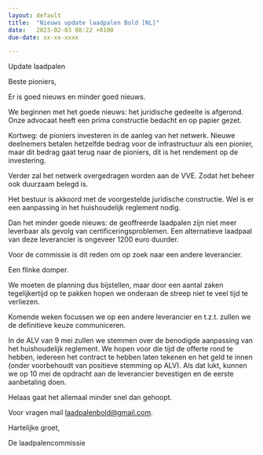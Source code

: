 ```yaml
---
layout: default
title:  "Nieuws update laadpalen Bold [NL]"
date:   2023-02-03 08:22 +0100
due-date: xx-xx-xxxx

---
```


<p>Update laadpalen </p>

<p>Beste pioniers,</p>

<p></p>

<p>Er is goed nieuws en minder goed nieuws.</p>

<p></p>

<p>We beginnen met het goede nieuws: het juridische gedeelte is afgerond. Onze advocaat heeft een prima constructie bedacht en op papier gezet.   

Kortweg: de pioniers investeren in de aanleg van het netwerk. Nieuwe deelnemers betalen hetzelfde bedrag voor de infrastructuur als een pionier, maar dit bedrag gaat terug naar de pioniers, dit is het rendement op de investering.   

Verder zal het netwerk overgedragen worden aan de VVE. Zodat het beheer ook duurzaam belegd is.   

Het bestuur is akkoord met de voorgestelde juridische constructie. Wel is er een aanpassing in het huishoudelijk reglement nodig.   
</p>

<p>Dan het minder goede nieuws: de geoffreerde laadpalen zijn niet meer leverbaar als gevolg van certificeringsproblemen. Een alternatieve laadpaal van deze leverancier is ongeveer 1200 euro duurder.   

Voor de commissie is dit reden om op zoek naar een andere leverancier.   

Een flinke domper.    
</p>


<p>We moeten de planning dus bijstellen, maar door een aantal zaken tegelijkertijd op te pakken hopen we onderaan de streep niet te veel tijd te verliezen.  

Komende weken focussen we op een andere leverancier en t.z.t. zullen we de definitieve keuze communiceren.  

In de ALV van 9 mei zullen we stemmen over de benodigde aanpassing van het huishoudelijk reglement. We hopen voor die tijd de offerte rond te hebben, iedereen het contract te hebben laten tekenen en het geld te innen (onder voorbehoudt van positieve stemming op ALV). Als dat lukt, kunnen we op 10 mei de opdracht aan de leverancier bevestigen en de eerste aanbetaling doen.  
</p>

<p>Helaas gaat het allemaal minder snel dan gehoopt.</p>

<p>Voor vragen mail <a href="mailto:email@example.com">laadpalenbold@gmail.com</a>.</p>

<p>Hartelijke groet,  
</p>
<p>
De laadpalencommissie  
</p>